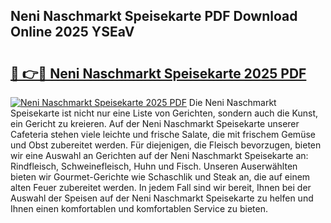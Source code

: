 ## Neni Naschmarkt Speisekarte PDF Download Online 2025 YSEaV

# <h2><a href="http://gcd83m.nevu.top/?p=Neni+Naschmarkt+Speisekarte">🔗 👉🔴 Neni Naschmarkt Speisekarte 2025 PDF</a></h2>

[![Neni Naschmarkt Speisekarte 2025 PDF](https://i.imgur.com/dBaPXMq.png)](http://gcd83m.nevu.top/?p=Neni+Naschmarkt+Speisekarte)
Die Neni Naschmarkt Speisekarte ist nicht nur eine Liste von Gerichten, sondern auch die Kunst, ein Gericht zu kreieren. Auf der Neni Naschmarkt Speisekarte unserer Cafeteria stehen viele leichte und frische Salate, die mit frischem Gemüse und Obst zubereitet werden. Für diejenigen, die Fleisch bevorzugen, bieten wir eine Auswahl an Gerichten auf der Neni Naschmarkt Speisekarte an: Rindfleisch, Schweinefleisch, Huhn und Fisch. Unseren Auserwählten bieten wir Gourmet-Gerichte wie Schaschlik und Steak an, die auf einem alten Feuer zubereitet werden. In jedem Fall sind wir bereit, Ihnen bei der Auswahl der Speisen auf der Neni Naschmarkt Speisekarte zu helfen und Ihnen einen komfortablen und komfortablen Service zu bieten.
